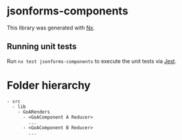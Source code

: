 # jsonforms-components

This library was generated with [Nx](https://nx.dev).

## Running unit tests

Run `nx test jsonforms-components` to execute the unit tests via [Jest](https://jestjs.io).

# Folder hierarchy

```
- src
  - lib
    - GoARenders
      - <GoAComponent A Reducer>
        ...
      - <GoAComponent B Reducer>
        ...
```
